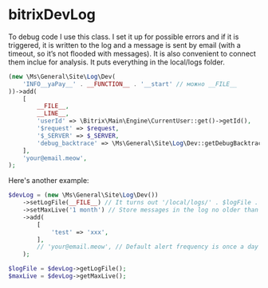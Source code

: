 # bitrixDevLog

To debug code I use this class. I set it up for
possible errors and if it is triggered, it is 
written to the log and a message is sent by email
(with a timeout, so it’s not flooded with messages). It is also convenient to connect them inclue for analysis. It puts everything in the local/logs folder.

```php
(new \Ms\General\Site\Log\Dev(
    'INFO__yaPay__' . __FUNCTION__ . '__start' // можно __FILE__
))->add(
    [
        __FILE__,
        __LINE__,
        'userId' => \Bitrix\Main\Engine\CurrentUser::get()->getId(),
        '$request' => $request,
        '$_SERVER' => $_SERVER,
        'debug_backtrace' => \Ms\General\Site\Log\Dev::getDebugBacktracePrint(),
    ],
    'your@email.meow',
);
```

Here's another example:

```php
$devLog = (new \Ms\General\Site\Log\Dev())
    ->setLogFile(__FILE__) // It turns out '/local/logs/' . $logFile . '.log'
    ->setMaxLive('1 month') // Store messages in the log no older than 1 month
    ->add(
        [
            'test' => 'xxx',
        ],
        // 'your@email.meow', // Default alert frequency is once a day
    );

$logFile = $devLog->getLogFile();
$maxLive = $devLog->getMaxLive();
```